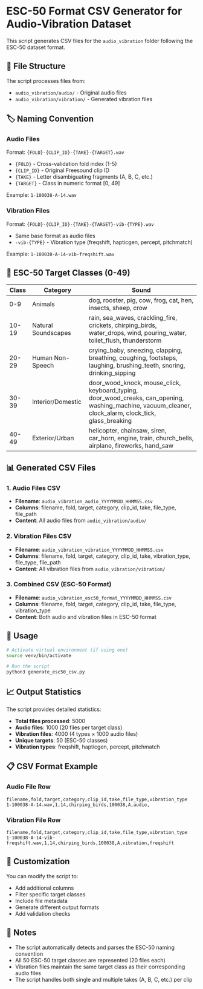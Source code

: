 # ESC-50 Format CSV Generator for Audio-Vibration Dataset

This script generates CSV files for the `audio_vibration` folder following the ESC-50 dataset format.

## 📁 File Structure

The script processes files from:
- `audio_vibration/audio/` - Original audio files
- `audio_vibration/vibration/` - Generated vibration files

## 🏷️ Naming Convention

### Audio Files
Format: `{FOLD}-{CLIP_ID}-{TAKE}-{TARGET}.wav`
- `{FOLD}` - Cross-validation fold index (1-5)
- `{CLIP_ID}` - Original Freesound clip ID
- `{TAKE}` - Letter disambiguating fragments (A, B, C, etc.)
- `{TARGET}` - Class in numeric format [0, 49]

Example: `1-100038-A-14.wav`

### Vibration Files
Format: `{FOLD}-{CLIP_ID}-{TAKE}-{TARGET}-vib-{TYPE}.wav`
- Same base format as audio files
- `-vib-{TYPE}` - Vibration type (freqshift, hapticgen, percept, pitchmatch)

Example: `1-100038-A-14-vib-freqshift.wav`

## 🎯 ESC-50 Target Classes (0-49)

| Class | Category | Sound |
|-------|----------|-------|
| 0-9 | Animals | dog, rooster, pig, cow, frog, cat, hen, insects, sheep, crow |
| 10-19 | Natural Soundscapes | rain, sea_waves, crackling_fire, crickets, chirping_birds, water_drops, wind, pouring_water, toilet_flush, thunderstorm |
| 20-29 | Human Non-Speech | crying_baby, sneezing, clapping, breathing, coughing, footsteps, laughing, brushing_teeth, snoring, drinking_sipping |
| 30-39 | Interior/Domestic | door_wood_knock, mouse_click, keyboard_typing, door_wood_creaks, can_opening, washing_machine, vacuum_cleaner, clock_alarm, clock_tick, glass_breaking |
| 40-49 | Exterior/Urban | helicopter, chainsaw, siren, car_horn, engine, train, church_bells, airplane, fireworks, hand_saw |

## 📊 Generated CSV Files

### 1. Audio Files CSV
- **Filename**: `audio_vibration_audio_YYYYMMDD_HHMMSS.csv`
- **Columns**: filename, fold, target, category, clip_id, take, file_type, file_path
- **Content**: All audio files from `audio_vibration/audio/`

### 2. Vibration Files CSV
- **Filename**: `audio_vibration_vibration_YYYYMMDD_HHMMSS.csv`
- **Columns**: filename, fold, target, category, clip_id, take, vibration_type, file_type, file_path
- **Content**: All vibration files from `audio_vibration/vibration/`

### 3. Combined CSV (ESC-50 Format)
- **Filename**: `audio_vibration_esc50_format_YYYYMMDD_HHMMSS.csv`
- **Columns**: filename, fold, target, category, clip_id, take, file_type, vibration_type
- **Content**: Both audio and vibration files in ESC-50 format

## 🚀 Usage

```bash
# Activate virtual environment (if using one)
source venv/bin/activate

# Run the script
python3 generate_esc50_csv.py
```

## 📈 Output Statistics

The script provides detailed statistics:

- **Total files processed**: 5000
- **Audio files**: 1000 (20 files per target class)
- **Vibration files**: 4000 (4 types × 1000 audio files)
- **Unique targets**: 50 (ESC-50 classes)
- **Vibration types**: freqshift, hapticgen, percept, pitchmatch

## 📋 CSV Format Example

### Audio File Row
```csv
filename,fold,target,category,clip_id,take,file_type,vibration_type
1-100038-A-14.wav,1,14,chirping_birds,100038,A,audio,
```

### Vibration File Row
```csv
filename,fold,target,category,clip_id,take,file_type,vibration_type
1-100038-A-14-vib-freqshift.wav,1,14,chirping_birds,100038,A,vibration,freqshift
```

## 🔧 Customization

You can modify the script to:
- Add additional columns
- Filter specific target classes
- Include file metadata
- Generate different output formats
- Add validation checks

## 📝 Notes

- The script automatically detects and parses the ESC-50 naming convention
- All 50 ESC-50 target classes are represented (20 files each)
- Vibration files maintain the same target class as their corresponding audio files
- The script handles both single and multiple takes (A, B, C, etc.) per clip
